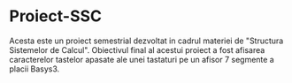 # Proiect-SSC
Acesta este un proiect semestrial dezvoltat in cadrul materiei de "Structura Sistemelor de Calcul". Obiectivul final al acestui proiect a fost afisarea caracterelor tastelor apasate ale unei tastaturi pe un afisor 7 segmente a placii Basys3.
